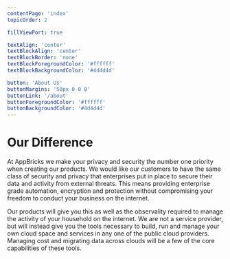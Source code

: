 ```yaml
---
contentPage: 'index'
topicOrder: 2

fillViewPort: true

textAlign: 'center'
textBlockAlign: 'center'
textBlockBorder: 'none'
textBlockForegroundColor: '#ffffff'
textBlockBackgroundColor: '#4d4d4d'

button: 'About Us'
buttonMargins: '50px 0 0 0'
buttonLink: '/about'
buttonForegroundColor: '#ffffff'
buttonBackgroundColor: '#4d4d4d'
---
```


# Our Difference

At AppBricks we make your privacy and security the number one priority when creating our products. We would like our customers to have the same class of security and privacy that enterprises put in place to secure their data and activity from external threats. This means providing enterprise grade automation, encryption and protection without compromising your freedom to conduct your business on the internet. 

Our products will give you this as well as the observality required to manage the activity of your household on the internet. We are not a service provider, but will instead give you the tools necessary to build, run and manage your own cloud space and services in any one of the public cloud providers. Managing cost and migrating data across clouds will be a few of the core capabilities of these tools.